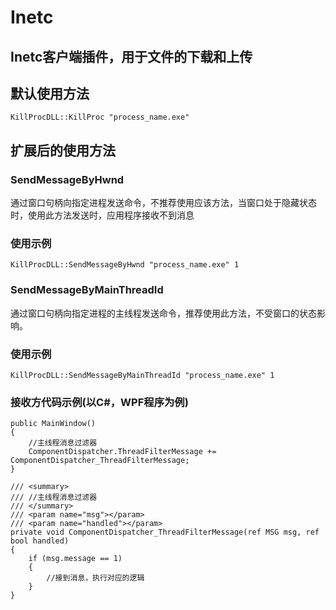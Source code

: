 # Inetc #
## Inetc客户端插件，用于文件的下载和上传 ##

## 默认使用方法 ##
    KillProcDLL::KillProc "process_name.exe"

## 扩展后的使用方法 ##

### SendMessageByHwnd ###
通过窗口句柄向指定进程发送命令，不推荐使用应该方法，当窗口处于隐藏状态时，使用此方法发送时，应用程序接收不到消息

### 使用示例 ###
	KillProcDLL::SendMessageByHwnd "process_name.exe" 1

### SendMessageByMainThreadId ###
通过窗口句柄向指定进程的主线程发送命令，推荐使用此方法，不受窗口的状态影响。

### 使用示例 ###
	KillProcDLL::SendMessageByMainThreadId "process_name.exe" 1

### 接收方代码示例(以C#，WPF程序为例) ###
	public MainWindow()
	{
    	//主线程消息过滤器
        ComponentDispatcher.ThreadFilterMessage += ComponentDispatcher_ThreadFilterMessage;
	}
 
	/// <summary>
	/// //主线程消息过滤器
	/// </summary>
	/// <param name="msg"></param>
	/// <param name="handled"></param>
	private void ComponentDispatcher_ThreadFilterMessage(ref MSG msg, ref bool handled)
	{
    	if (msg.message == 1)
	    {
	        //接到消息，执行对应的逻辑
	    }
	}